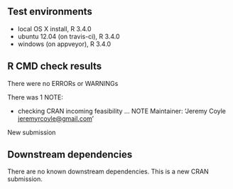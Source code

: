 ## Test environments
* local OS X install, R 3.4.0
* ubuntu 12.04 (on travis-ci), R 3.4.0
* windows (on appveyor), R 3.4.0

## R CMD check results
There were no ERRORs or WARNINGs

There was 1 NOTE:

* checking CRAN incoming feasibility ... NOTE
Maintainer: ‘Jeremy Coyle <jeremyrcoyle@gmail.com>’

New submission

## Downstream dependencies
There are no known downstream dependencies. This is a new CRAN submission.
